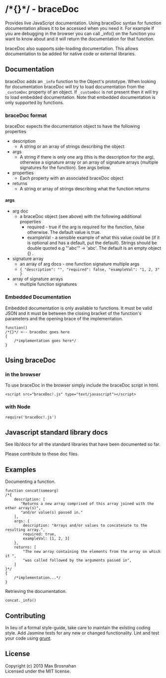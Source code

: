 # /\*{}\*/ - braceDoc

Provides live JavaScript documentation. Using braceDoc syntax for function documentation allows it to be accessed when you need it. For example if you are debugging in the browser you can call _info() on the function you want to know about and it will return the documentation for that function.

braceDoc also supports side-loading documentation. This allows documentation to be added for native code or external libraries.


## Documentation

braceDoc adds an ```_info``` function to the Object's prototype. When looking for documentation braceDoc will try to load documentation from the ```_customDoc``` property of an object. If ```_customDoc``` is not present then it will try to load embedded documentation. Note that embedded documentation is only supported by functions.

### braceDoc format

braceDoc expects the documentation object to have the following properties

* description
    * A string or an array of strings describing the object
* args
    * A string if there is only one arg (this is the description for the arg), otherwise a signature array or an array of signature arrays (multiple signatures for the function). See args below.
* properties
    * Each property with an associated braceDoc object
* returns
    * A string or array of strings describing what the function returns

#### args
* arg doc
    * a braceDoc object (see above) with the following additional properties
        * required - true if the arg is required for the function, false otherwise. The default value is true.
        * exampleVal - a sensible example of what this value could be (if it is optional and has a default, put the default). Strings should be double quoted e.g "'abc'" -> 'abc'. The default is an empty object {} .
* signature array
    * an array of arg docs - one function signature multiple args
    * ```{ "description": "", "required": false, "exampleVal": "1, 2, 3" }```
* array of signature arrays
    * multiple function signatures

### Embedded Documentation

Embedded documentation is only available to functions. It must be valid JSON and it must be between the closing bracket of the function's parameters and the opening brace of the implementation.

    function()
    /*{}*/ <-- braceDoc goes here
    {
        /*implementation goes here*/
    }

## Using braceDoc

### in the browser

To use braceDoc in the browser simply include the braceDoc script in html.  

    <script src="braceDoc!.js" type="text/javascript"></script>

### with Node

    require('braceDoc!.js')

## Javascript standard library docs

See lib/docs for all the standard libraries that have been documented so far.

Please contribute to these doc files

## Examples

Documenting a function.

    function concat(somearg)  
    /*{  
        description: [
           "Returns a new array comprised of this array joined with the other array(s)",  
           "and/or value(s) passed in."
        ],  
        args: {  
            description: "Arrays and/or values to concatenate to the resulting array.",  
            required: true,  
            exampleVal: [1, 2, 3]  
        },
        returns: [
            "The new array containing the elements from the array on which it ",
            "was called followed by the arguments passed in",
        ]
    }*/
    { 
        /*implementation...*/
    }


Retrieving the documentation.

    concat._info()


## Contributing
In lieu of a formal style-guide, take care to maintain the existing coding style. Add Jasmine tests for any new or changed functionality. Lint and test your code using [grunt](https://github.com/gruntjs/grunt).

## License
Copyright (c) 2013 Max Brosnahan  
Licensed under the MIT license.
